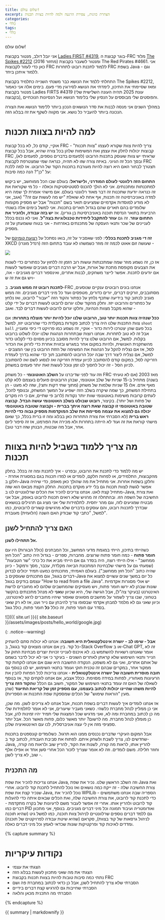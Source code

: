 ```yaml
---
title: שלום עולם!
excerpt: הצהרת כוונות, צפירת הרגעה ולמה להיות בצוות תכנות
categories:
- כללי
tags:
- כללי
---
```


שלום עולם!

אני יובל דולב, מנטור בקבוצת [Ladies FIRST #4319](https://www.facebook.com/LadiesFIRST4319), בוגר קבוצת ה-FRC מלוד [The Spikes #2212](https://www.facebook.com/Spikes2212)  (מחזור 2016) ומנטור לשעבר בקבוצת The Red Pirates #4661. אני כאן כדי לעזור לקבוצות FRC ללמוד לתכנת רובוט לתחרות FRC בשפת Java - וגם ללמוד איתכן ביחד.

התחלתי ללמד את הנושא כבר משנתי השנייה כתלמיד בקבוצת The Spikes #2212, ומאז שסיימתי את התיכון, לימדתי את הנושא לסירוגין מדי פעם. בימים אלה אני כאמור מנטור בקבוצת Ladies FIRTS #4319 (עונת 2025 תהיה העונה השלישית שלי בקבוצה), והפוסטים שלי מבוססים על הנסיון שלי בלימוד הנושא ועל הנסיונות הנוכחיים.

במהלך השנים אני מנסה לבנות את סדר הנושאים הנכון ביותר ללימוד הנושא ואת הצורה הנכונה ביותר להעביר כל נושא. אני מקווה לשקף את זה בבלוג הזה.

# למה להיות בצוות תכנות

אוקיי, קודם כל, לא בכל קבוצת FRC צריך להיות צוות שקורא לעצמו "צוות תכנות" - קבוצות יכולות לחלק את עצמן ואת המשימות שלהן בכל צורה שהיא, אבל בכל קבוצת FRC שראיתי יש צוות שעוסק בתכנות הרובוט (לפעמים בדברים נוספים, לפעמים לא), ובסך הכל זה הגיוני. באיזה צורה שזו לא תהיה, כנראה שמי שמצטרפת לקבוצת FRC תצטרך לבחור האם היא רוצה להיות מעורבת בתכנות הקוד של הרובוט. אז למה ללכת על "כן"? הנה כמה סיבות:

**התחום הזה רלוונטי לעולם המודרני, ולישראל:** בעולם שבו הכל ממוחשב, יש ביקוש למתכנתות ומתכנתים. אני לא הולך להכנס לסטטיסטיקות וכאלה - כל מי שקוראת את זה כנראה יודעת שתכנות זה דבר מאוד רלוונטי בעולם. אם מישהי אומרת לך שמה היא למדה באוניברסיטה זה תכנות, אף אחת לא שואלת "יש מה לעשות עם זה?" (אגב, אני לא מודע למוסדות אקדמיים שמציעים תואר בשם "תכנות" אבל יש מספיק מקומות שלומדים בהם תארים שהם בגדול תארים בתכנות. אני למשל בימים אלה בשנתי הרביעית בתואר הנדסת תוכנה באוניברסיטת בן גוריון). אז **יש בזה עבודה, ולהכיר את התחום עוזר**. זה גם **עוזר להתקבל ליחידות טכנולוגיות בצה"ל**. ואני לא נכנס בכלל לעניינים של שכר ותנאי העסקה של מתכנתים באזרחות - אני בטוח ששמעתן על זה מספיק.

**זה די מגניב לתכנת בכללי**: לפני שאסביר על זה, בואו נסתכל על [רצועת קומיקס](https://xkcd.com/722/) של XKCD (רנדל מונרו) שעושה זום אאוט לכמה זה מוזר כשמשהו לא עובד בתחום הזה - 

![](https://imgs.xkcd.com/comics/computer_problems.png)

אז כן, זה נשמע מוזר שמה שמתכנתות עושות רוב הזמן זה ללחוץ על כפתורים כדי לשנות את הצבעים מקופסת מתכת של אורות, אבל יש הרבה דברים מגניבים שאפשר לעשות אם יודעים לתכנת. אפשר לייצר משחקים, לבנות אתרים, ואינספור דברים מגניבים - אה, ויש גם את זה ש-

**לתכנת רובוט זה ממש מגניב**. ב-FRC אנחנו בונים רובוטים ענקיים שנוסעים, מסתובבים, זורקים דברים, יורים כדורים, מטפסים ועוד כל מיני דברים מגניבים. וזה ממש מגניב לכתוב קוד בידיעה שתכף נלחץ על כפתור והקוד הזה "יעבור" לרובוט, ואז נלחץ על כפתורים והרובוט יזוז. וחלק מהקוד שלנו יגרום לרובוט לעשות דברים על ידי קלט שהוא מקבל מצוות הנהיגה, וחלקו יגרום לרובוט לעשות דברים לבד. ואגב -

**ככל שנהיה צוות תכנות יותר טוב, הרובוט שלנו יוכל להיות יותר מוצלח בתחרות:** אם צוות התכנות שלנו היה צריך לכתוב פקודות במקלדת כדי שהרובוט יזוז, למשל `shoot ball` בכל פעם שהן יצטרכו לירות כדור - אוקיי, זה נשמע כמו פרויקט די כיפי ומעניין, אבל זה לא טוב לתחרות. אנחנו רוצות שבתחרות הנהגות שלנו יוכלו לשלוט ברובוט בקלות. למשל, אם הרובוט שלנו צריך להיות מסובב בכיוון מסוים כדי לקלוט כדור מהשחקנית האנושית, ולהיות במקום אחר במגרש ובזווית אחרת כדי לזרוק את הכדור לסל, אז אם נצליח להקל על הנהגות את המשימה של הזזת הרובוט בין שני המצבים - למשל, אם נצליח ליצור דרך שבה יוכל הרובוט להסתובב *תוך כדי* שהוא בדרך לעמדת הזריקה לסל, במקום קודם להסתובב לכיוון עמדת הזריקה *ואז* לנסוע לשם *ואז* להסתובב לכיוון הסל - זה יכול לחסוך לנו זמן ונוכל לעשות זאת יותר פעמים במשחק.

וזה עוד לפני שדיברנו על **השלב האוטונומי** - כל משחק FRC מאז 2003 (אם לא טעיתי בשנה) מתחיל ב-15 שניות של שלב אוטונומי, שבהן הרובוטים פועלים בעצמם ללא קלט מאף אדם. אלו 15 שניות שלמות של משחק (מתוך שתי דקות וחצי), שזה לא מעט - הן בתחילת המשחק, כך שמה שיקרה בשלב הזה ישפיע על המשך המשחק, ובנוסף להכל, לעתים קרובות משימות באוטונומי שוות יותר נקודות (לרוב פי שתיים, אם כי היו מקרים של פחות ושל יותר). בקיצור, **רובוט שבולט בשלב האוטונומי עושה הבדל. קבוצה שטובה באוטונומי זו קבוצה שאת רוצה איתך בברית - וקבוצה שטובה באוטונומי יכולה גם למצוא את עצמה מסיימת את שלב המוקדמות מספיק גבוה כדי להיות ראש ברית** (לא הסברתי את צורת התחרות כאן בבלוג ומה זו ברית בכלל, כך שאם מישהי קוראת את זה ועוד לא הייתה בתחרות ולא מכירה את הפורמט, אז זה סיפור ליום אחר, אבל מה שבטוח, הבנתן שזה דבר טוב).

# מה צריך ללמוד בשביל להיות בצוות תכנות

יש מה ללמוד כדי לתכנת את הרובוט, ובפרט - איך לתכנת ומה זה בכלל. בחלק מהקבוצות, התלמידים, או לפחות חלקם, לומדים או למדו תכנות בגם במסגרת אחרת - חלקן ב-Java וחלקן בשפות אחרות. אני מתחיל את מה שהולך כאן מאפס, כדי שיהיה אפשר לגשת לצוות תכנות גם בלי ידע מוקדם בתכנות. החלק הקצת מבאס הוא שזה מתחיל קצת לאט. אנחנו צריכים להכיר את הכלים שרלוונטיים לנו ב-Java, ואת צורת החשיבה של השפה הזו. ובהתחלה זה מרגיש שלא רואים תכנות לרובוט באופק, אבל אני מבטיח שמגיעים לזה, וגם מהר יחסית. לתלמידות שלי אני מציג גם תרגילים בנושאים שבדרך לתכנות רובוט, והם עוסקים בדברים שלא מרגישים קשורים לרובוטים, כמו למשל, "כתבי קוד שבודק האם השנה (הלועזית) מעוברת".

## האם צריך להתחיל לשנן

**אל תתחילו לשנן.**

כשהייתי בתיכון, הייתי במגמת מדעי המחשב, וכל המבחנים (כולל הבגרות) היו עם **חומר פתוח** - כמה חומר פתוח שרוצים. מחברות, ספרים - בגדול היה כתוב "הכל חוץ ממחשב" - אילו הייתי רוצה, היה בסדר גם אם הייתי מביא את כל כרכי "שר הטבעות" (שמעתי גם על מישהי שלבחינת המתכונת הביאה מקלדת, עכבר, מסך ורמקול - כיוון שהיה כתוב "הכל חוץ ממחשב"). בעולם האמיתי, מתכנתים כמעט תמיד יכולים לבדוק דברים בגוגל, וגם מתכנתים שעוסקים ב-Java כל יום במשך שנים עשויים למצוא את עצמם בודקים בגוגל "How to read from a file Java". יש אולי מסגרות אקדמיות שונות שבהן לא ירשו חומר פתוח, ויש מעסיקים שהמחשבים שלהם לא מחוברים לרשת האינטרנט (בעיקר צה"ל), אבל הגישה שלי, היא שכיוון ש**אני** לא מנהל מתכנתים בהקשר בטחוני, שבו צריך לשמור על מחשבים מסווגים שאסור שיהיו מחוברים לרגע לאינטרנט, וכיוון שאני גם לא מלמד למבחן אקדמי שבסופו צריך להיבחן עם נייר ועט, אז לא רק שאני בסדר עם חומר פתוח, זה כולל **כל** חומר פתוח, כולל גוגל.

![]({{ site.url }}{{ site.baseurl }}/assets/images/posts/hello_world/google.jpg)

{: .notice--warning}

**אבל - שימו לב - יושרה אינטלקטואלית היא חשובה:** אנחנו לא יכולות סתם להעתיק כל קוד. בין אם אנחנו מוצאים קוד בגוגל, ב-Stack Overflow או ב-Chat GPT, זה לא אומר שאנחנו רשאיות להשתמש בו. לא איכנס לענייני זכויות יוצרים מבחינת החוק על הנייר ותנאי השימוש שלא קראתן לאתרים השונים - בעיקר כי אני לא יכול לדבר בשמם של אותם אתרים, ואני גם לא משפטן. הנקודה החשובה היא שגם אם אנחנו לוקחות קוד ממקור אחר, במקרים שבהם זה טכנית חוקי ועומד בתנאי השימוש, יש לנו *בנוסף* גם **חובה מוסרית חשובה של יושרה אינטלקטואלית** - אנחנו צריכות לכל הפחות להבין את הרעיונות מאחוריו, לפחות במידה מסוימת. ככלל אצבע, אם אנחנו לוקחים קוד, אז בנוסף לשאלה של האם זה עומד בתנאי השימוש של המקור, חשוב גם הכלל ש**הקוד הזה צריך להיות משהו שהיינו יכולות לכתוב בעצמנו, עם מספיק זמן של קריאת התיעוד** (שהן מעין "הוראות שימוש" של הכלים שמספקת שפת התכנות או הספריות).

אז אנחנו לומדים איך לעשות דברים בשפת תכנות, אבל אנחנו לא צריכים לשנן. מה שכן, אני כן ממליץ לנהל מחברת כלשהי. כשאני מעביר שיעורים, אני לא אומר לתלמידות שלי מה כן לכתוב במחברת ומה לא, ואני מדגיש שכל המצגות שלי תמיד יהיו זמינות להן, אבל כן מומלץ לנהל מחברת. מה לרשום? יותר מאשר כלום, פחות מאשר הכל. אבל יותר ספציפי מזה אין לי עצה אוניברסלית, לכו עם האינטואיציה שלכן.

אבל המקום העיקרי שדברים נכנסים ממנו הוא תרגול. כשלומדים קונספטים בתכנות שחדשים לנו, צריך לשבת ולשחק איתם. לפתוח את סביבת העבודה, לכתוב קוד ב-Java, להריץ אותו, לראות מה קורה, לשנות את הקוד, להריץ שוב ולראות מה קורה, וחוזר חלילה. משם לומדים. וזה לא אומר שצריך לזכור הכל אחרי סשן אחד או אפילו אלף - שוב, לא צריך לשנן. 

## מה התכנית

אנחנו צריכות להכיר את שפת Java, וזה השלב הראשון שלנו. נכיר את שפת Java ואת צורת החשיבה שלה - זה ייקח כמה נושאים ואז נוכל להתחיל לתכנת קוד לרובוט. אחרי שנכיר קצת את שפת Java, נוכל להכיר את WPILib - הספריה שבה אנחנו משתמשים כדי לתכנת קוד לרובוט, את צורת החשיבה שלה, ואת הכלים שבאים איתה כדי להעלות קוד לרובוט ולהריץ אותו. אחרי זה אפשר לעבור משם לרעיונות של בקרה מתקדמת - דברים כמו PID ואודומטריה ועיבוד תמונה וכל מיני דברים מגניבים. בנוסף, אני מתכוון גם ללמד דברים נוספים שרלוונטיים לניהול צוות תוכנה, כמו למשל גיט (שהיא תוכנה לניהול גרסאות של קוד בצוות), סקראם (שהיא שיטת עבודה לפרויקטים של תוכנה) ומדדים לאיכות קוד ופרקטיקות שונות שכדאי לאמץ וכל מיני דברים כאלה.

{% capture summary %}

# נקודות עיקריות

* הצגתי את עצמי
* הצגתי את מה שאני מתכוון לעשות בבלוג הזה
* נתתי כמה סיבות טובות להיות בצוות תכנות בקבוצת FRC
* הסברתי שלא צריך להתחיל לשנן, אבל כן כדאי לכתוב במחברת פה ושם
* הסברתי שחייבות גם להרגיש קצת דברים בידיים
* הסברתי מה התכנית מכאן והלאה

{% endcapture %}

<div class="notice">{{ summary | markdownify }}</div>